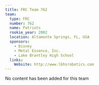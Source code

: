 ```yaml
---
title: FRC Team 762
team:
  type: FRC
  number: 762
  name: Patriots
  rookie_year: 2002
  location: Altamonte Springs, FL, USA
  sponsors:
    - Disney
    - Metal Essence, Inc.
    - Lake Brantley High School
  links:
    Website: http://www.lbhsrobotics.com
---
```

No content has been added for this team